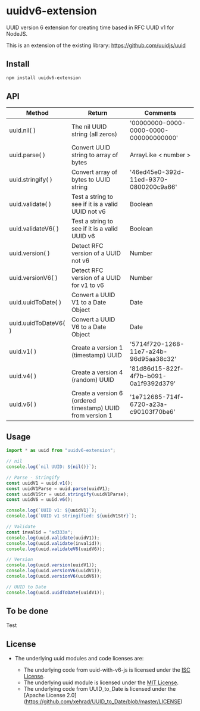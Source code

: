 # uuidv6-extension

UUID version 6 extension for creating time based in RFC UUID v1 for NodeJS.

This is an extension of the existing library: <https://github.com/uuidjs/uuid>

## Install

```bash
npm install uuidv6-extension
```

## API

| Method               | Return                                                     | Comments                               |
| -------------------- | ---------------------------------------------------------- | -------------------------------------- |
| uuid.nil( )          | The nil UUID string (all zeros)                            | '00000000-0000-0000-0000-000000000000' |
| uuid.parse( )        | Convert UUID string to array of bytes                      | ArrayLike < number >                   |
| uuid.stringify( )    | Convert array of bytes to UUID string                      | '46ed45e0-392d-11ed-9370-0800200c9a66' |
| uuid.validate( )     | Test a string to see if it is a valid UUID not v6          | Boolean                                |
| uuid.validateV6( )   | Test a string to see if it is a valid UUID v6              | Boolean                                |
| uuid.version( )      | Detect RFC version of a UUID not v6                        | Number                                 |
| uuid.versionV6( )    | Detect RFC version of a UUID for v1 to v6                  | Number                                 |
| uuid.uuidToDate( )   | Convert a UUID V1 to a Date Object                         | Date                                   |
| uuid.uuidToDateV6( ) | Convert a UUID V6 to a Date Object                         | Date                                   |
| uuid.v1( )           | Create a version 1 (timestamp) UUID                        | '5714f720-1268-11e7-a24b-96d95aa38c32' |
| uuid.v4( )           | Create a version 4 (random) UUID                           | '81d86d15-822f-4f7b-b091-0a1f9392d379' |
| uuid.v6( )           | Create a version 6 (ordered timestamp) UUID from version 1 | '1e712685-714f-6720-a23a-c90103f70be6' |

## Usage

```ts
import * as uuid from "uuidv6-extension";

// nil
console.log(`nil UUID: ${nil()}`);

// Parse - Stringify
const uuidV1 = uuid.v1();
const uuidV1Parse = uuid.parse(uuidV1);
const uuidV1Str = uuid.stringify(uuidV1Parse);
const uuidV6 = uuid.v6();

console.log(`UUID v1: ${uuidV1}`);
console.log(`UUID v1 stringified: ${uuidV1Str}`);

// Validate
const invalid = "ad333a";
console.log(uuid.validate(uuidV1));
console.log(uuid.validate(invalid));
console.log(uuid.validateV6(uuidV6));

// Version
console.log(uuid.version(uuidV1));
console.log(uuid.versionV6(uuidV1));
console.log(uuid.versionV6(uuidV6));

// UUID to Date
console.log(uuid.uuidToDate(uuidV1));
```

## To be done

Test

## License

- The underlying uuid modules and code licenses are:

  - The underlying code from uuid-with-v6-js is licensed under the [ISC License](https://github.com/kurttheviking/uuid-with-v6-js/blob/master/LICENSE).
  - The underlying uuid module is licensed under the [MIT License](https://github.com/kelektiv/node-uuid/blob/master/LICENSE.md).
  - The underlying code from UUID_to_Date is licensed under the [Apache License 2.0] (https://github.com/xehrad/UUID_to_Date/blob/master/LICENSE)
